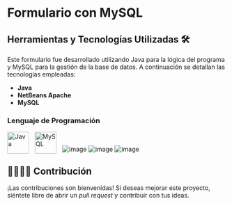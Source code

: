 # Formulario con MySQL

## Herramientas y Tecnologías Utilizadas 🛠️
Este formulario fue desarrollado utilizando Java para la lógica del programa y MySQL para la gestión de la base de datos. A continuación se detallan las tecnologías empleadas:

- **Java**
- **NetBeans Apache**
- **MySQL**

### Lenguaje de Programación
<a href="https://www.java.com/" target="_blank"><img align="left" alt="Java" width="50px" style="padding-right:10px;" src="https://techstack-generator.vercel.app/java-icon.svg" /></a>
<a href="https://www.mysql.com/" target="_blank"><img align="left" alt="MySQL" width="50px" style="padding-right:10px;" src="https://techstack-generator.vercel.app/mysql-icon.svg" /></a><br>


![image](https://github.com/user-attachments/assets/2aec3050-eb15-4c18-b3cb-7332823416a2)
![image](https://github.com/user-attachments/assets/3383a3dd-5683-4923-b928-2b3102d99238)
![image](https://github.com/user-attachments/assets/14fb2da4-4c16-4dd6-bcc7-e917b89fd53c)

## 🫱🏻‍🫲🏻 Contribución
¡Las contribuciones son bienvenidas! Si deseas mejorar este proyecto, siéntete libre de abrir un _pull request_ y contribuir con tus ideas.





